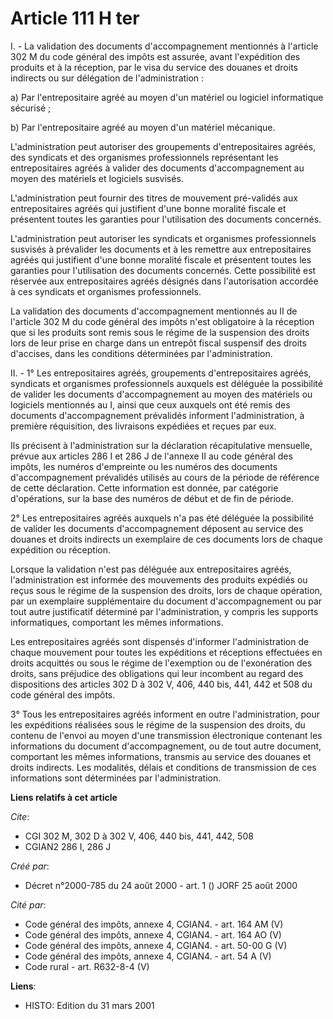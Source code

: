# Article 111 H ter

I. - La validation des documents d'accompagnement mentionnés à l'article 302 M du code général des impôts est assurée, avant
l'expédition des produits et à la réception, par le visa du service des douanes et droits indirects ou sur délégation de
l'administration :

a) Par l'entrepositaire agréé au moyen d'un matériel ou logiciel informatique sécurisé ;

b) Par l'entrepositaire agréé au moyen d'un matériel mécanique.

L'administration peut autoriser des groupements d'entrepositaires agréés, des syndicats et des organismes professionnels
représentant les entrepositaires agréés à valider des documents d'accompagnement au moyen des matériels et logiciels
susvisés.

L'administration peut fournir des titres de mouvement pré-validés aux entrepositaires agréés qui justifient d'une bonne
moralité fiscale et présentent toutes les garanties pour l'utilisation des documents concernés.

L'administration peut autoriser les syndicats et organismes professionnels susvisés à prévalider les documents et à les
remettre aux entrepositaires agréés qui justifient d'une bonne moralité fiscale et présentent toutes les garanties pour
l'utilisation des documents concernés. Cette possibilité est réservée aux entrepositaires agréés désignés dans l'autorisation
accordée à ces syndicats et organismes professionnels.

La validation des documents d'accompagnement mentionnés au II de l'article 302 M du code général des impôts n'est obligatoire
à la réception que si les produits sont remis sous le régime de la suspension des droits lors de leur prise en charge dans un
entrepôt fiscal suspensif des droits d'accises, dans les conditions déterminées par l'administration.

II. - 1° Les entrepositaires agréés, groupements d'entrepositaires agréés, syndicats et organismes professionnels auxquels
est déléguée la possibilité de valider les documents d'accompagnement au moyen des matériels ou logiciels mentionnés au I,
ainsi que ceux auxquels ont été remis des documents d'accompagnement prévalidés informent l'administration, à première
réquisition, des livraisons expédiées et reçues par eux.

Ils précisent à l'administration sur la déclaration récapitulative mensuelle, prévue aux articles 286 I et 286 J de l'annexe
II au code général des impôts, les numéros d'empreinte ou les numéros des documents d'accompagnement prévalidés utilisés au
cours de la période de référence de cette déclaration. Cette information est donnée, par catégorie d'opérations, sur la base
des numéros de début et de fin de période.

2° Les entrepositaires agréés auxquels n'a pas été déléguée la possibilité de valider les documents d'accompagnement déposent
au service des douanes et droits indirects un exemplaire de ces documents lors de chaque expédition ou réception.

Lorsque la validation n'est pas déléguée aux entrepositaires agréés, l'administration est informée des mouvements des
produits expédiés ou reçus sous le régime de la suspension des droits, lors de chaque opération, par un exemplaire
supplémentaire du document d'accompagnement ou par tout autre justificatif déterminé par l'administration, y compris les
supports informatiques, comportant les mêmes informations.

Les entrepositaires agréés sont dispensés d'informer l'administration de chaque mouvement pour toutes les expéditions et
réceptions effectuées en droits acquittés ou sous le régime de l'exemption ou de l'exonération des droits, sans préjudice des
obligations qui leur incombent au regard des dispositions des articles 302 D à 302 V, 406, 440 bis, 441, 442 et 508 du code
général des impôts.

3° Tous les entrepositaires agréés informent en outre l'administration, pour les expéditions réalisées sous le régime de la
suspension des droits, du contenu de l'envoi au moyen d'une transmission électronique contenant les informations du document
d'accompagnement, ou de tout autre document, comportant les mêmes informations, transmis au service des douanes et droits
indirects. Les modalités, délais et conditions de transmission de ces informations sont déterminées par l'administration.

**Liens relatifs à cet article**

_Cite_:

  - CGI 302 M, 302 D à 302 V, 406, 440 bis, 441, 442, 508
  - CGIAN2 286 I, 286 J

_Créé par_:

  - Décret n°2000-785 du 24 août 2000 - art. 1 () JORF 25 août 2000

_Cité par_:

  - Code général des impôts, annexe 4, CGIAN4. - art. 164 AM (V)
  - Code général des impôts, annexe 4, CGIAN4. - art. 164 AO (V)
  - Code général des impôts, annexe 4, CGIAN4. - art. 50-00 G (V)
  - Code général des impôts, annexe 4, CGIAN4. - art. 54 A (V)
  - Code rural - art. R632-8-4 (V)

**Liens**:

  - HISTO: Edition du 31 mars 2001

